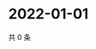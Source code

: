 # 2022-01-01

共 0 条

<!-- BEGIN WEIBO -->
<!-- 最后更新时间 Sat Jan 01 2022 18:09:23 GMT+0800 (China Standard Time) -->

<!-- END WEIBO -->
